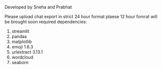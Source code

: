 Developed by Sneha and Prabhat

Please upload chat export in strict 24 hour format plaese 12 hour fomrat will be brought soon required dependencies:
1) streamlit
2) pandas
3) matplotlib
4) emoji 1.6.3
5) urlextract 3.13.1
6) wordcloud
7) seaborn

